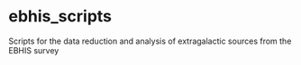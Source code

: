 # ebhis_scripts
Scripts for the data reduction and analysis of extragalactic sources from the EBHIS survey